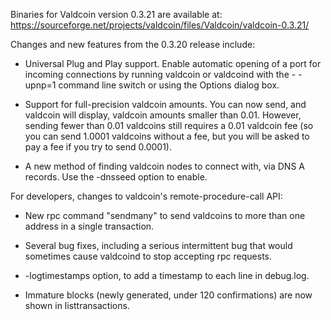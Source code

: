 Binaries for Valdcoin version 0.3.21 are available at:
  https://sourceforge.net/projects/valdcoin/files/Valdcoin/valdcoin-0.3.21/

Changes and new features from the 0.3.20 release include:

* Universal Plug and Play support.  Enable automatic opening of a port for incoming connections by running valdcoin or valdcoind with the - -upnp=1 command line switch or using the Options dialog box.

* Support for full-precision valdcoin amounts.  You can now send, and valdcoin will display, valdcoin amounts smaller than 0.01.  However, sending fewer than 0.01 valdcoins still requires a 0.01 valdcoin fee (so you can send 1.0001 valdcoins without a fee, but you will be asked to pay a fee if you try to send 0.0001).

* A new method of finding valdcoin nodes to connect with, via DNS A records. Use the -dnsseed option to enable.

For developers, changes to valdcoin's remote-procedure-call API:

* New rpc command "sendmany" to send valdcoins to more than one address in a single transaction.

* Several bug fixes, including a serious intermittent bug that would sometimes cause valdcoind to stop accepting rpc requests. 

* -logtimestamps option, to add a timestamp to each line in debug.log.

* Immature blocks (newly generated, under 120 confirmations) are now shown in listtransactions.
